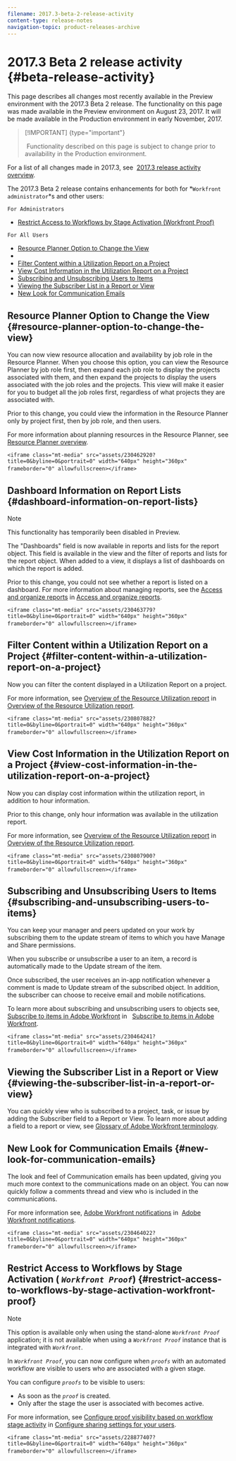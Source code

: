 ```yaml
---
filename: 2017.3-beta-2-release-activity
content-type: release-notes
navigation-topic: product-releases-archive
---
```




# 2017.3 Beta 2 release activity {#beta-release-activity}

This page describes all changes most recently available in the Preview environment with the 2017.3 Beta 2 release. The functionality on this page was made available in the Preview environment on August 23, 2017. It will be made available in&nbsp;the Production environment in early November, 2017.


>[!IMPORTANT] {type="important"}
>
>&nbsp;Functionality described on this page is subject to change prior to availability in the Production environment.


For a list of all changes made in 2017.3, see&nbsp; [2017.3 release activity overview](2017.3-release-activity-overview.md).


The 2017.3 Beta 2 release contains enhancements for both for *`Workfront administrator`*s and other users:


`For Administrators` 



* [Restrict Access to Workflows by Stage Activation (Workfront Proof)](#restrict-access-to-workflows-by-stage-activation) 


`For All Users` 



* [Resource Planner Option to Change the View](#resource-planner-option-to-change-the-view) 
* [](#dashboard-information-on-report-lists) 
* [Filter Content within a Utilization Report on a Project](#filter-content-within-a-utilization-report-on-a-project) 
* [View Cost Information in the Utilization Report on a Project](#view-cost-information-in-the-utilization-report-on-a-project) 
* [Subscribing and Unsubscribing Users to Items](#subscribing-and-unsubscribing-users-to-items) 
* [Viewing the Subscriber List in a Report or View](#viewing-the-subscriber-list-in-a-report-or-view) 
* [New Look for Communication Emails](#new-look-form-communication-emails) 




## Resource Planner Option to Change the View {#resource-planner-option-to-change-the-view}

You can now&nbsp;view resource allocation and availability by job role in the Resource Planner. When you choose this option, you can view the Resource Planner by job role first, then expand each job role to display the projects associated with them, and then expand the projects to display the users associated with the job roles and the projects. This view will make it easier for you to budget all the job roles first, regardless of what projects they are associated with.


Prior to this change, you could&nbsp;view the information in the Resource Planner only by project first, then by job role, and then users.


For more information about planning resources in the Resource Planner, see [Resource Planner overview](get-started-resource-planner.md).


`<iframe class="mt-media" src="assets/230462920?title=0&byline=0&portrait=0" width="640px" height="360px" frameborder="0" allowfullscreen></iframe>`&nbsp;





## Dashboard Information on Report Lists {#dashboard-information-on-report-lists}



>[!NOTE]
>
>This functionality has temporarily been disabled in Preview.


The "Dashboards" field is now available in reports and lists for the report object. This field is available in&nbsp;the view and the filter of reports and lists for the report object. When added to a view, it displays a list of dashboards on which the report is added.


Prior to this change, you could not&nbsp;see whether a report is listed on a dashboard. For more information about managing reports, see the [Access and organize reports](access-organize-reports.md) in [Access and organize reports](access-organize-reports.md).


`<iframe class="mt-media" src="assets/230463779?title=0&byline=0&portrait=0" width="640px" height="360px" frameborder="0" allowfullscreen></iframe>`&nbsp;


## Filter Content within a Utilization Report on a Project {#filter-content-within-a-utilization-report-on-a-project}

Now you can filter the content displayed in a Utilization Report on a project.


For more information, see [Overview of the Resource Utilization report](resource-utilization-report.md) in&nbsp; [Overview of the Resource Utilization report](resource-utilization-report.md).


`<iframe class="mt-media" src="assets/230807882?title=0&byline=0&portrait=0" width="640px" height="360px" frameborder="0" allowfullscreen></iframe>`&nbsp;


## View Cost Information in the Utilization Report on a Project {#view-cost-information-in-the-utilization-report-on-a-project}

Now you can display cost information within the utilization report, in addition to hour information.


Prior to this change, only hour information was available in the utilization report.


For more information, see [Overview of the Resource Utilization report](resource-utilization-report.md) in&nbsp; [Overview of the Resource Utilization report](resource-utilization-report.md).


`<iframe class="mt-media" src="assets/230807900?title=0&byline=0&portrait=0" width="640px" height="360px" frameborder="0" allowfullscreen></iframe>`&nbsp;


## Subscribing and Unsubscribing Users to Items {#subscribing-and-unsubscribing-users-to-items}

You can keep your manager and peers updated on your work by subscribing them to the update stream of items to which you have Manage and Share permissions.


When you subscribe or unsubscribe a user to an item, a record is automatically made to the Update stream of the item.


Once subscribed, the user receives an in-app notification whenever a comment is made to Update stream of the subscribed object. In addition, the subscriber can choose to receive email and mobile notifications.


To learn more about subscribing and unsubscribing users to objects see, [Subscribe to items in Adobe Workfront](subscribe-to-items-in-workfront.md) in &nbsp; [Subscribe to items in Adobe Workfront](subscribe-to-items-in-workfront.md).


`<iframe class="mt-media" src="assets/230464241?title=0&byline=0&portrait=0" width="640px" height="360px" frameborder="0" allowfullscreen></iframe>`&nbsp;


## Viewing the Subscriber List in a Report or View {#viewing-the-subscriber-list-in-a-report-or-view}

You can quickly view who is subscribed to a project, task, or issue by adding the Subscriber field to a Report or View. To learn more about adding a field to a report or view, see [Glossary of Adobe Workfront terminology](workfront-terminology-glossary.md).


## New Look for Communication Emails {#new-look-for-communication-emails}

The look and feel of Communication emails has been updated, giving you much more context to the communications made on an object. You can now quickly follow a comments thread and view who is included in the communications.


For more information see, [Adobe Workfront notifications](wf-notifications.md) in&nbsp; [Adobe Workfront notifications](wf-notifications.md).


`<iframe class="mt-media" src="assets/230464022?title=0&byline=0&portrait=0" width="640px" height="360px" frameborder="0" allowfullscreen></iframe>`&nbsp;


## Restrict Access to Workflows by Stage Activation ( *`Workfront Proof`*) {#restrict-access-to-workflows-by-stage-activation-workfront-proof}



>[!NOTE]
>
>This option is available only when using the stand-alone *`Workfront Proof`* application; it is not available when using a *`Workfront Proof`* instance that is integrated with *`Workfront`*.


In *`Workfront Proof`*, you can now configure when *`proofs`* with an automated workflow are visible to users who are associated with a given stage.


You can configure *`proofs`* to be visible to users:



* As soon as the *`proof`* is created.
* Only after the stage the user is associated with becomes active.&nbsp;


For more information, see [Configure proof visibility based on workflow stage activity](configure-sharing-settings-users.md#configuring-proof-visibility-based-on-workflow-stage-activity) in [Configure sharing settings for your users](configure-sharing-settings-users.md).


`<iframe class="mt-media" src="assets/228877407?title=0&byline=0&portrait=0" width="640px" height="360px" frameborder="0" allowfullscreen></iframe>`&nbsp;
